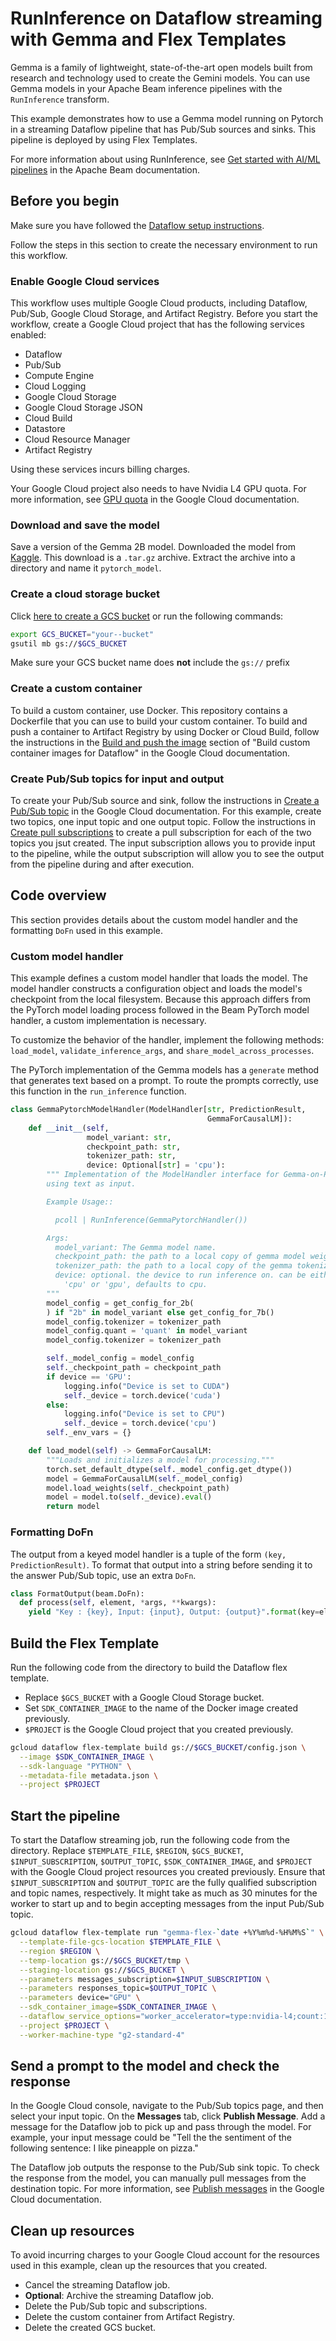 # RunInference on Dataflow streaming with Gemma and Flex Templates

Gemma is a family of lightweight, state-of-the-art open models built from research and technology used to create the Gemini models.
You can use Gemma models in your Apache Beam inference pipelines with the `RunInference` transform.

This example demonstrates how to use a Gemma model running on Pytorch in a streaming Dataflow pipeline that has Pub/Sub sources and sinks. This pipeline
is deployed by using Flex Templates.

For more information about using RunInference, see [Get started with AI/ML pipelines](https://beam.apache.org/documentation/ml/overview/) in the Apache Beam documentation.

## Before you begin

Make sure you have followed the [Dataflow setup instructions](../../README.md).

Follow the steps in this section to create the necessary environment to run this workflow.

### Enable Google Cloud services

This workflow uses multiple Google Cloud products, including Dataflow, Pub/Sub, Google Cloud Storage, and Artifact Registry. Before you start the workflow, create a Google Cloud project that has the following services enabled:

* Dataflow
* Pub/Sub
* Compute Engine
* Cloud Logging
* Google Cloud Storage
* Google Cloud Storage JSON
* Cloud Build
* Datastore
* Cloud Resource Manager
* Artifact Registry

Using these services incurs billing charges.

Your Google Cloud project also needs to have Nvidia L4 GPU quota. For more information, see [GPU quota](https://cloud.google.com/compute/resource-usage#gpu_quota) in the Google Cloud documentation.

### Download and save the model

Save a version of the Gemma 2B model. Downloaded the model from [Kaggle](https://www.kaggle.com/models/google/gemma/pyTorch/1.1-2b-it). This download is a `.tar.gz` archive. Extract the archive into a directory and name it `pytorch_model`. 

### Create a cloud storage bucket

Click [here to create a GCS bucket](https://console.cloud.google.com/storage/create-bucket) or run the following commands:

```sh
export GCS_BUCKET="your--bucket"
gsutil mb gs://$GCS_BUCKET
```

Make sure your GCS bucket name does __not__ include the `gs://` prefix

### Create a custom container

To build a custom container, use Docker. This repository contains a Dockerfile that you can use to build your custom container. To build and push a container to Artifact Registry by using Docker or Cloud Build, follow the instructions in the [Build and push the image](https://cloud.google.com/dataflow/docs/guides/build-container-image#build_and_push_the_image) section of "Build custom container images for Dataflow" in the Google Cloud documentation.

### Create Pub/Sub topics for input and output

To create your Pub/Sub source and sink, follow the instructions in [Create a Pub/Sub topic](https://cloud.google.com/pubsub/docs/create-topic#pubsub_create_topic-Console) in the Google Cloud documentation. For this example, create two topics, one input topic and one output topic. Follow the instructions in [Create pull subscriptions](https://cloud.google.com/pubsub/docs/create-subscription) to create a pull subscription for each of the two topics you jsut created. The input subscription allows you to provide input to the pipeline, while the output subscription will allow you to see the output from the pipeline during and after execution.

## Code overview

This section provides details about the custom model handler and the formatting `DoFn` used in this example.

### Custom model handler
This example defines a custom model handler that loads the model. The model handler constructs a configuration object and loads the model's checkpoint from the local filesystem.
Because this approach differs from the PyTorch model loading process followed in the Beam PyTorch model handler, a custom implementation is necessary. 

To customize the behavior of the handler, implement the following methods: `load_model`, `validate_inference_args`, and `share_model_across_processes`.

The PyTorch implementation of the Gemma models has a `generate` method
that generates text based on a prompt. To route the prompts correctly, use this function in the `run_inference` function.

```py
class GemmaPytorchModelHandler(ModelHandler[str, PredictionResult,
                                            GemmaForCausalLM]):
    def __init__(self,
                 model_variant: str,
                 checkpoint_path: str,
                 tokenizer_path: str,
                 device: Optional[str] = 'cpu'):
        """ Implementation of the ModelHandler interface for Gemma-on-Pytorch
        using text as input.

        Example Usage::

          pcoll | RunInference(GemmaPytorchHandler())

        Args:
          model_variant: The Gemma model name.
          checkpoint_path: the path to a local copy of gemma model weights.
          tokenizer_path: the path to a local copy of the gemma tokenizer
          device: optional. the device to run inference on. can be either
            'cpu' or 'gpu', defaults to cpu. 
        """
        model_config = get_config_for_2b(
        ) if "2b" in model_variant else get_config_for_7b()
        model_config.tokenizer = tokenizer_path
        model_config.quant = 'quant' in model_variant
        model_config.tokenizer = tokenizer_path

        self._model_config = model_config
        self._checkpoint_path = checkpoint_path
        if device == 'GPU':
            logging.info("Device is set to CUDA")
            self._device = torch.device('cuda')
        else:
            logging.info("Device is set to CPU")
            self._device = torch.device('cpu')
        self._env_vars = {}

    def load_model(self) -> GemmaForCausalLM:
        """Loads and initializes a model for processing."""
        torch.set_default_dtype(self._model_config.get_dtype())
        model = GemmaForCausalLM(self._model_config)
        model.load_weights(self._checkpoint_path)
        model = model.to(self._device).eval()
        return model
```

### Formatting DoFn

The output from a keyed model handler is a tuple of the form `(key, PredictionResult)`. To format that output into a string before sending it to the answer Pub/Sub topic, use an extra `DoFn`.

```py
class FormatOutput(beam.DoFn):
  def process(self, element, *args, **kwargs):
    yield "Key : {key}, Input: {input}, Output: {output}".format(key=element[0], input=element[1].example, output=element[1].inference)
```

## Build the Flex Template
Run the following code from the directory to build the Dataflow flex template.

- Replace `$GCS_BUCKET` with a Google Cloud Storage bucket.
- Set `SDK_CONTAINER_IMAGE` to the name of the Docker image created previously.
- `$PROJECT` is the Google Cloud project that you created previously. 

```sh
gcloud dataflow flex-template build gs://$GCS_BUCKET/config.json \
  --image $SDK_CONTAINER_IMAGE \
  --sdk-language "PYTHON" \
  --metadata-file metadata.json \
  --project $PROJECT
```

## Start the pipeline
To start the Dataflow streaming job, run the following code from the directory. Replace `$TEMPLATE_FILE`, `$REGION`, `$GCS_BUCKET`, `$INPUT_SUBSCRIPTION`, `$OUTPUT_TOPIC`, `$SDK_CONTAINER_IMAGE`, and `$PROJECT` with the Google Cloud project resources you created previously. Ensure that `$INPUT_SUBSCRIPTION` and `$OUTPUT_TOPIC` are the fully qualified subscription and topic names, respectively. It might take as much as 30 minutes for the worker to start up and to begin accepting messages from the input Pub/Sub topic. 

```sh
gcloud dataflow flex-template run "gemma-flex-`date +%Y%m%d-%H%M%S`" \
  --template-file-gcs-location $TEMPLATE_FILE \
  --region $REGION \
  --temp-location gs://$GCS_BUCKET/tmp \
  --staging-location gs://$GCS_BUCKET \
  --parameters messages_subscription=$INPUT_SUBSCRIPTION \
  --parameters responses_topic=$OUTPUT_TOPIC \
  --parameters device="GPU" \
  --sdk_container_image=$SDK_CONTAINER_IMAGE \
  --dataflow_service_options="worker_accelerator=type:nvidia-l4;count:1;install-nvidia-driver:5xx" \
  --project $PROJECT \
  --worker-machine-type "g2-standard-4"
```

## Send a prompt to the model and check the response

In the Google Cloud console, navigate to the Pub/Sub topics page, and then select your input topic. On the **Messages** tab, click **Publish Message**. Add a message for the Dataflow job to pick up and pass through the model. For example, your input message could be "Tell the the sentiment of the following sentence: I like pineapple on pizza."

The Dataflow job outputs the response to the Pub/Sub sink topic. To check the response from the model, you can manually pull messages from the destination topic. For more information, see [Publish messages](https://cloud.google.com/pubsub/docs/publisher#publish-messages) in the Google Cloud documentation.

## Clean up resources

To avoid incurring charges to your Google Cloud account for the resources used in this example, clean up the resources that you created.


*   Cancel the streaming Dataflow job.
*   **Optional**: Archive the streaming Dataflow job.
*   Delete the Pub/Sub topic and subscriptions.
*   Delete the custom container from Artifact Registry.
*   Delete the created GCS bucket.